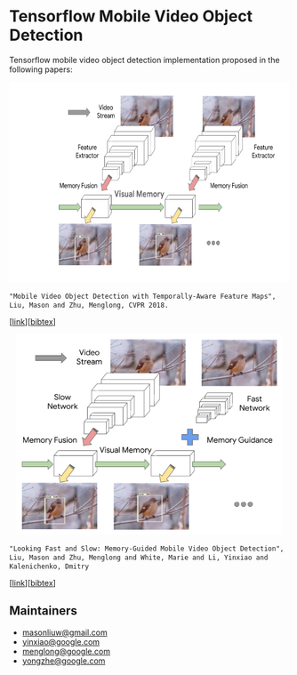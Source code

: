 # Tensorflow Mobile Video Object Detection

Tensorflow mobile video object detection implementation proposed in the
following papers:

<p align="center">
  <img src="g3doc/lstm_ssd_intro.png" width=640 height=360>
</p>

```
"Mobile Video Object Detection with Temporally-Aware Feature Maps",
Liu, Mason and Zhu, Menglong, CVPR 2018.
```
\[[link](http://openaccess.thecvf.com/content_cvpr_2018/papers/Liu_Mobile_Video_Object_CVPR_2018_paper.pdf)\]\[[bibtex](
https://scholar.googleusercontent.com/scholar.bib?q=info:hq5rcMUUXysJ:scholar.google.com/&output=citation&scisig=AAGBfm0AAAAAXLdwXcU5g_wiMQ40EvbHQ9kTyvfUxffh&scisf=4&ct=citation&cd=-1&hl=en)\]


<p align="center">
  <img src="g3doc/Interleaved_Intro.png" width=480 height=360>
</p>

```
"Looking Fast and Slow: Memory-Guided Mobile Video Object Detection",
Liu, Mason and Zhu, Menglong and White, Marie and Li, Yinxiao and Kalenichenko, Dmitry
```
\[[link](https://arxiv.org/abs/1903.10172)\]\[[bibtex](
https://scholar.googleusercontent.com/scholar.bib?q=info:rLqvkztmWYgJ:scholar.google.com/&output=citation&scisig=AAGBfm0AAAAAXLdwNf-LJlm2M1ymQHbq2wYA995MHpJu&scisf=4&ct=citation&cd=-1&hl=en)\]


## Maintainers
* masonliuw@gmail.com
* yinxiao@google.com
* menglong@google.com
* yongzhe@google.com
